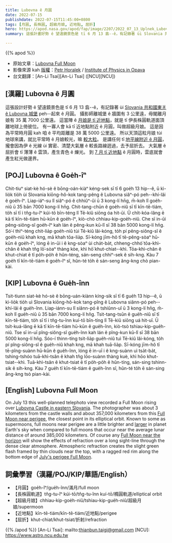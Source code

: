 ```yaml
---
title: Lubovna ê 月圓
date: 2022-07-15
publishdate: 2022-07-15T11:45:00+0800
tags: [月圓, 長株圓, 超級月娘, 近地點, 屈折]
hero: https://apod.nasa.gov/apod/fap/image/2207/2022_07_13_Uplnek_Lubovna_1000mm_c1024px.jpg
summary: 這張計畫好勢 ê 望遠鏡景色是 tī 6 月 13 翕--ê，有記錄著 ùi Slovania 共和國東爿 ê Lubovna 城堡 peh 起來 ê 月圓。

---
```


{{% apod %}}

- 原始文章：[Lubovna Full Moon](https://apod.nasa.gov/apod/ap220715.html)
- 影像來源 kah [版權][copyright]：[Petr Horalek](http://www.astronom.cz/horalek/?page_id=20) / [Institute of Physics in Opava](https://www.slu.cz/phys/en/)
- 台文翻譯：[An-Li Tsai][An-Li Tsai] ([NCU][NCU])

## [漢羅] Lubovna ê 月圓
這張設計好勢 ê 望遠鏡景色是 tī 6 月 13 翕--ê，有記錄著 ùi [Slovania 共和國東爿 ê Lubovna 城堡][Lubovna Castle in eastern Slovania] peh--起來 ê 月圓。
攝影師離城堡 ê 牆圍有 3 公里遠，毋閣離月娘有 35 萬 7000 公里遠。
這當陣 ê [月娘是 tī 近地點][Full Moon near perigee t]，就是 tī 伊長株圓軌道面頂 離地球上倚彼位。
有一寡人會 kā tī 近地點附近 ê 月圓，叫做超級月娘。
這是因為平常時月圓 kah 咱 ê 平均距離是 38 萬 5000 公里遠。
所以天頂這粒月娘 tùi 地球來講，就比平常時 ê 月娘較光，嘛 [較大粒][larger]。
是講任何 tī [地平線附近 ê 月圓][Full Moon near the horizon]，攏會因為伊 ê 光線 ùi 實密、清楚大氣層 ê 較長路線迵過，去予屈折去。
大氣層 ê 屈折會 tī 薄薄 ê 雲頂，產生青色 ê 爍光。
到 [7 月 tī 近地點][July's perigee Full Moon] ê 月圓時，雲底就會產生紅光做邊界。

## [POJ] Lubovna ê Goe̍h-îⁿ
Chit-tiuⁿ siat-kè hó-sè ê bōng-oán-kiàⁿ kéng-sek sī tī 6 goe̍h 13 hip--ê, ū kì-lio̍k tio̍h ùi Slovania kiōng-hô-kok tang-pêng ê Lubovna siâⁿ-pó peh--khí-lâi ê goe̍h-îⁿ.
Liap-iáⁿ-su lî siâⁿ-pó ê chhiûⁿ-ûi ū 3 kong-lí hn̄g, m̄-koh lî goe̍h-niû ū 35 bān 7000 kong-lí hn̄g.
Chit-tang-chūn ê goe̍h-niû sī tī kīn-tē-tiám, to̍h sī tī i tn̂g-tu-îⁿ kúi-tō bīn-téng lî Tē-kiû siōng óa hit-ūi.
Ū chi̍t-kóa-lâng ē kā tī kīn-tē-tiám hū-kūn ê goe̍h-îⁿ, kiò-chò chhiau-kip-goe̍h-niû.
Che sī in-ūi pêng-siông-sî goe̍h-îⁿ kah lán ê pêng-kun kū-lî sī 38 bān 5000 kong-lí hn̄g.
Só͘-í thiⁿ-téng chit-lia̍p goe̍h-niû tùi Tē-kiû lâi-kóng, to̍h pí pêng-siông-sî ê goe̍h-niû khah kng, mā khah tōa-lia̍p.
Sī-kóng jīm-hô tī tē-pêng-sòaⁿ hū-kūn ê goe̍h-îⁿ, lóng ē in-ūi i ê kng-sòaⁿ ùi cha̍t-ba̍t, chheng-chhó͘ tōa-khì-chân ê khah tn̂g lō͘-sòaⁿ thàng kòe, khì hō͘ khut-chiat--khì.
Tōa-khì-chân ê khut-chiat ē tī po̍h-po̍h ê hûn-téng, sán-seng chhiⁿ-sek ê sih-kng.
Kàu 7 goe̍h tī kīn-tē-tiám ê goe̍h-îⁿ sî, hûn-té to̍h ē sán-seng âng-kng chò pian-kài.

## [KIP] Lubovna ê Gue̍h-înn
Tsit-tiunn siat-kè hó-sè ê bōng-uán-kiànn kíng-sik sī tī 6 gue̍h 13 hip--ê, ū kì-lio̍k tio̍h uì Slovania kiōng-hô-kok tang-pîng ê Lubovna siânn-pó peh--khí-lâi ê gue̍h-înn.
Liap-iánn-su lî siânn-pó ê tshiûnn-uî ū 3 kong-lí hn̄g, m̄-koh lî gue̍h-niû ū 35 bān 7000 kong-lí hn̄g.
Tsit-tang-tsūn ê gue̍h-niû sī tī kīn-tē-tiám, to̍h sī tī i tn̂g-tu-înn kuí-tō bīn-tíng lî Tē-kiû siōng uá hit-uī.
Ū tsi̍t-kuá-lâng ē kā tī kīn-tē-tiám hū-kūn ê gue̍h-înn, kiò-tsò tshiau-kip-gue̍h-niû.
Tse sī in-uī pîng-siông-sî gue̍h-înn kah lán ê pîng-kun kū-lî sī 38 bān 5000 kong-lí hn̄g.
Sóo-í thinn-tíng tsit-lia̍p gue̍h-niû tuì Tē-kiû lâi-kóng, to̍h pí pîng-siông-sî ê gue̍h-niû khah kng, mā khah tuā-lia̍p.
Sī-kóng jīm-hô tī tē-pîng-suànn hū-kūn ê gue̍h-înn, lóng ē in-uī i ê kng-suànn uì tsa̍t-ba̍t, tshing-tshóo tuā-khì-tsân ê khah tn̂g lōo-suànn thàng kuè, khì hōo khut-tsiat--khì.
Tuā-khì-tsân ê khut-tsiat ē tī po̍h-po̍h ê hûn-tíng, sán-sing tshinn-sik ê sih-kng.
Kàu 7 gue̍h tī kīn-tē-tiám ê gue̍h-înn sî, hûn-té to̍h ē sán-sing âng-kng tsò pian-kài.

## [English] Lubovna Full Moon
On July 13 this well-planned telephoto view recorded a Full Moon rising over [Lubovna Castle in eastern Slovania][Lubovna Castle in eastern Slovania].
The photographer was about 3 kilometers from the castle walls and about 357,000 kilometers from this [Full Moon near perigee][Full Moon near perigee e], the closest point in its elliptical orbit.
Known to some as supermoons, full moons near perigee are a little brighter and [larger][larger] in planet Earth's sky when compared to full moons that occur near the average lunar distance of around 385,000 kilometers.
Of course any [Full Moon near the horizon][Full Moon near the horizon] will show the effects of refraction over a long sight-line through the dense clear atmosphere.
Atmospheric refraction creates the slight green flash framed by thin clouds near the top, with a ragged red rim along the bottom edge of [July's perigee Full Moon][July's perigee Full Moon].

## 詞彙學習（漢羅/POJ/KIP/華語/English）
- 【月圓】goe̍h-îⁿ/gue̍h-înn/滿月/full moon
- 【長株圓軌道】tn̂g-tu-îⁿ kúi-tō/tn̂g-tu-înn kuí-tō/橢圓軌道/elliptical orbit
- 【超級月娘】chhiau-kip-goe̍h-niû/tshiau-kip-gue̍h-niû/超級月娘/supermoon
- 【近地點】kīn-tē-tiám/kīn-tē-tiám/近地點/perigee
- 【屈折】khut-chiat/khut-tsiat/折射/refraction


{{% /apod %}}
[An-Li Tsai]: mailto:thianbun.taigi@gmail.com
[NCU]: https://www.astro.ncu.edu.tw

[copyright]: https://apod.nasa.gov/apod/fap/lib/about_apod.html#srapply

[Lubovna Castle in eastern Slovania]:https://www.petrhoralek.com/?p=23100
[Full Moon near perigee e]:https://apod.nasa.gov/apod/ap220616.html
[Full Moon near perigee t]:https://apod.tw/daily/20220616/
[larger]:https://apod.nasa.gov/apod/ap080801.html
[Full Moon near the horizon]:https://apod.nasa.gov/apod/ap050826.html
[July's perigee Full Moon]:https://solarsystem.nasa.gov/news/2255/full-moon-guide-july-august-2022/
